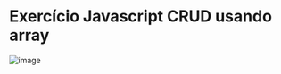 # Exercício Javascript CRUD usando array

![image](https://github.com/eufelipelucio/crud-array-javascript/assets/79817131/bfab2b1f-c80d-4ee1-895f-5391e878d2ea)
